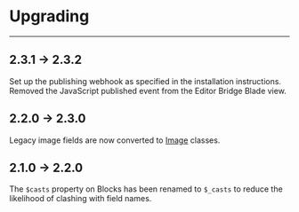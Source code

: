 # Upgrading

---

## 2.3.1 -> 2.3.2

Set up the publishing webhook as specified in the installation instructions. Removed the JavaScript published event from the Editor Bridge Blade view.


## 2.2.0 -> 2.3.0

Legacy image fields are now converted to [Image](/{{route}}/{{version}}/images) classes.


## 2.1.0 -> 2.2.0

The `$casts` property on Blocks has been renamed to `$_casts` to reduce the likelihood of clashing with field names.

